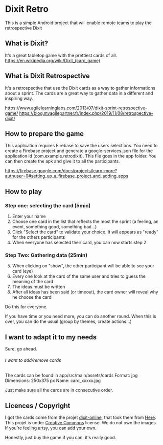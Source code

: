 # Dixit Retro

This is a simple Android project that will enable remote teams to play the retrospective Dixit

## What is Dixit?

It's a great tabletop game with the prettiest cards of all.
https://en.wikipedia.org/wiki/Dixit_(card_game)


## What is Dixit Retrospective

It's a retrospective that use the Dixit cards as a way to gather informations about a sprint.
The cards are a great way to gather data in a different and inspiring way.

https://www.agilelearninglabs.com/2013/07/dixit-sprint-retrospective-game/
https://blog.myagilepartner.fr/index.php/2019/11/08/retrospective-dixit/


## How to prepare the game

This application requires Firebase to save the users selections.
You need to create a Firebase project and generate a google-services.json file for the application id (com.example.retrodixit).
This file goes in the app folder.
You can then create the apk and give it to all the participants.
 
https://firebase.google.com/docs/projects/learn-more?authuser=0#setting_up_a_firebase_project_and_adding_apps
 
 
## How to play

### Step one: selecting the card (5min)
1) Enter your name
2) Choose one card in the list that reflects the most the sprint (a feeling, an event, something good, something bad...)
3) Click "Select the card" to validate your choice. It will appears as "ready" for the others participants
4) When everyone has selected their card, you can now starts step 2

### Step Two: Gathering data (25min)
5) When clicking on "show", the other participant will be able to see your card (eye)
6) Every one look at the card of the same user and tries to guess the meaning of the card
7) The ideas must be written
8) After all ideas has been said (or timeout), the card owner will reveal why he choose the card

Do this for everyone. 

If you have time or you need more, you can do another round.
When this is over, you can do the usual (group by themes, create actions...)
 
## I want to adapt it to my needs

Sure, go ahead.

###### I want to add/remove cards
The cards can be found in app/src/main/assets/cards
Format: jpg
Dimensions: 250x375 px
Name: card_xxxxx.jpg

Just make sure all the cards are in consecutive order.

## Licences / Copyright

I got the cards come from the projet [dixit-online](https://github.com/jminuscula/dixit-online), that took them from [Here](https://www.pinterest.es/search/pins/?0=dixit%7Ctyped&1=card%7Ctyped&q=dixit%20card&rs=typed).
This projet is under [Creative Commons](https://creativecommons.org/licenses/by-nc-sa/2.0/) license.
We do not own the images. If you're feeling artsy, you can add your own.

Honestly, just buy the game if you can, it's really good. 